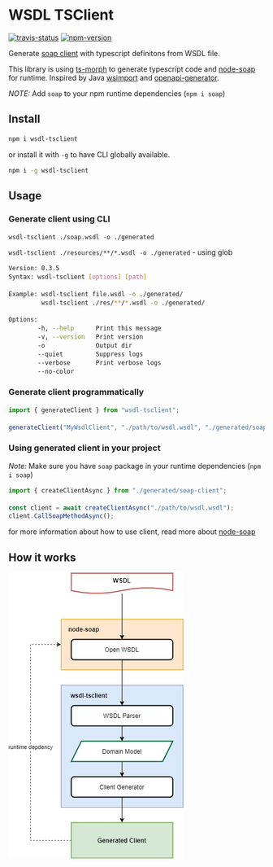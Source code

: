 # WSDL TSClient

[![travis-status](https://travis-ci.org/dderevjanik/wsdl-tsclient.svg?branch=master)](https://travis-ci.org/dderevjanik/wsdl-tsclient)
[![npm-version](https://img.shields.io/npm/v/wsdl-tsclient)](https://npmjs.com/package/wsdl-tsclient)

Generate [soap client](https://www.npmjs.com/package/soap) with typescript definitons from WSDL file.

This library is using [ts-morph](https://www.npmjs.com/package/ts-morph) to generate typescript code and [node-soap](https://github.com/vpulim/node-soap) for runtime. Inspired by Java [wsimport](https://docs.oracle.com/javase/8/docs/technotes/tools/unix/wsimport.html) and [openapi-generator](https://github.com/OpenAPITools/openapi-generator).

*NOTE:* Add `soap` to your npm runtime dependencies (`npm i soap`)

## Install

```sh
npm i wsdl-tsclient
```

or install it with `-g` to have CLI globally available.

```sh
npm i -g wsdl-tsclient
```

## Usage

### Generate client using CLI

`wsdl-tsclient ./soap.wsdl -o ./generated`

`wsdl-tsclient ./resources/**/*.wsdl -o ./generated` - using glob

```bash
Version: 0.3.5
Syntax: wsdl-tsclient [options] [path]

Example: wsdl-tsclient file.wsdl -o ./generated/
         wsdl-tsclient ./res/**/*.wsdl -o ./generated/

Options:
        -h, --help      Print this message
        -v, --version   Print version
        -o              Output dir
        --quiet         Suppress logs
        --verbose       Print verbose logs
        --no-color
```

### Generate client programmatically

```typescript
import { generateClient } from "wsdl-tsclient";

generateClient("MyWsdlClient", "./path/to/wsdl.wsdl", "./generated/soap-client");
```

### Using generated client in your project

*Note:* Make sure you have `soap` package in your runtime dependencies (`npm i soap`)

```typescript
import { createClientAsync } from "./generated/soap-client";

const client = await createClientAsync("./path/to/wsdl.wsdl");
client.CallSoapMethodAsync();
```

for more information about how to use client, read more about [node-soap](https://github.com/vpulim/node-soap)

## How it works

![overview](./docs/Overview.png)